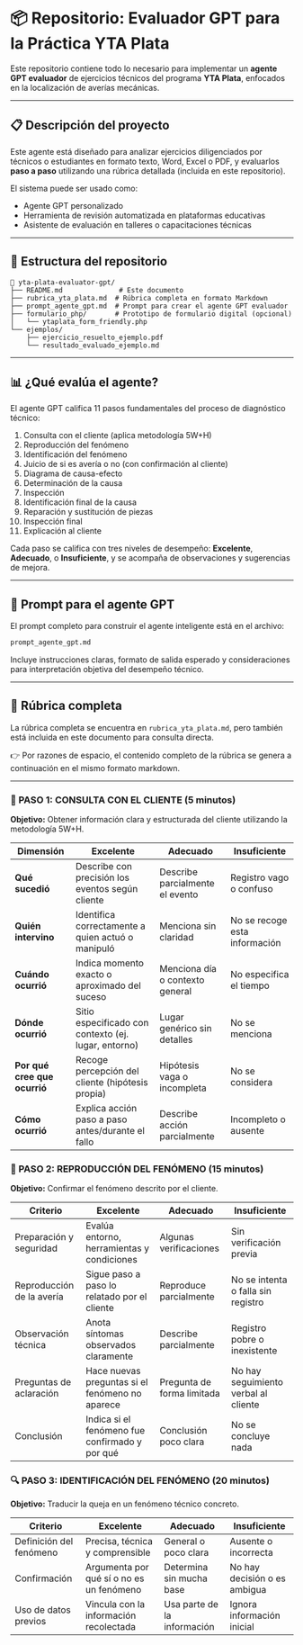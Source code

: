 # 📦 Repositorio: Evaluador GPT para la Práctica YTA Plata

Este repositorio contiene todo lo necesario para implementar un **agente GPT evaluador** de ejercicios técnicos del programa **YTA Plata**, enfocados en la localización de averías mecánicas.

---

## 📋 Descripción del proyecto
Este agente está diseñado para analizar ejercicios diligenciados por técnicos o estudiantes en formato texto, Word, Excel o PDF, y evaluarlos **paso a paso** utilizando una rúbrica detallada (incluida en este repositorio).

El sistema puede ser usado como:
- Agente GPT personalizado
- Herramienta de revisión automatizada en plataformas educativas
- Asistente de evaluación en talleres o capacitaciones técnicas

---

## 🔧 Estructura del repositorio

```plaintext
📁 yta-plata-evaluator-gpt/
├── README.md              # Este documento
├── rubrica_yta_plata.md  # Rúbrica completa en formato Markdown
├── prompt_agente_gpt.md  # Prompt para crear el agente GPT evaluador
├── formulario_php/       # Prototipo de formulario digital (opcional)
│   └── ytaplata_form_friendly.php
└── ejemplos/
    ├── ejercicio_resuelto_ejemplo.pdf
    └── resultado_evaluado_ejemplo.md
```

---

## 📊 ¿Qué evalúa el agente?

El agente GPT califica 11 pasos fundamentales del proceso de diagnóstico técnico:

1. Consulta con el cliente (aplica metodología 5W+H)
2. Reproducción del fenómeno
3. Identificación del fenómeno
4. Juicio de si es avería o no (con confirmación al cliente)
5. Diagrama de causa-efecto
6. Determinación de la causa
7. Inspección
8. Identificación final de la causa
9. Reparación y sustitución de piezas
10. Inspección final
11. Explicación al cliente

Cada paso se califica con tres niveles de desempeño: **Excelente**, **Adecuado**, o **Insuficiente**, y se acompaña de observaciones y sugerencias de mejora.

---

## 🧠 Prompt para el agente GPT

El prompt completo para construir el agente inteligente está en el archivo:
```bash
prompt_agente_gpt.md
```
Incluye instrucciones claras, formato de salida esperado y consideraciones para interpretación objetiva del desempeño técnico.

---

## 📘 Rúbrica completa

La rúbrica completa se encuentra en `rubrica_yta_plata.md`, pero también está incluida en este documento para consulta directa.

👉 Por razones de espacio, el contenido completo de la rúbrica se genera a continuación en el mismo formato markdown.

---
### 📝 PASO 1: CONSULTA CON EL CLIENTE (5 minutos)
**Objetivo:** Obtener información clara y estructurada del cliente utilizando la metodología 5W+H.

| Dimensión                | Excelente                                   | Adecuado                                  | Insuficiente                             |
|--------------------------|----------------------------------------------|--------------------------------------------|-------------------------------------------|
| **Qué sucedió**          | Describe con precisión los eventos según cliente | Describe parcialmente el evento            | Registro vago o confuso                   |
| **Quién intervino**       | Identifica correctamente a quien actuó o manipuló | Menciona sin claridad                     | No se recoge esta información             |
| **Cuándo ocurrió**        | Indica momento exacto o aproximado del suceso | Menciona día o contexto general           | No especifica el tiempo                   |
| **Dónde ocurrió**         | Sitio especificado con contexto (ej. lugar, entorno) | Lugar genérico sin detalles        | No se menciona                            |
| **Por qué cree que ocurrió** | Recoge percepción del cliente (hipótesis propia) | Hipótesis vaga o incompleta              | No se considera                           |
| **Cómo ocurrió**         | Explica acción paso a paso antes/durante el fallo | Describe acción parcialmente              | Incompleto o ausente                      |

### 🧪 PASO 2: REPRODUCCIÓN DEL FENÓMENO (15 minutos)
**Objetivo:** Confirmar el fenómeno descrito por el cliente.

| Criterio                  | Excelente                                   | Adecuado                                  | Insuficiente                             |
|--------------------------|----------------------------------------------|--------------------------------------------|-------------------------------------------|
| Preparación y seguridad | Evalúa entorno, herramientas y condiciones   | Algunas verificaciones                     | Sin verificación previa                   |
| Reproducción de la avería| Sigue paso a paso lo relatado por el cliente| Reproduce parcialmente                     | No se intenta o falla sin registro        |
| Observación técnica       | Anota síntomas observados claramente         | Describe parcialmente                      | Registro pobre o inexistente             |
| Preguntas de aclaración | Hace nuevas preguntas si el fenómeno no aparece| Pregunta de forma limitada                | No hay seguimiento verbal al cliente      |
| Conclusión               | Indica si el fenómeno fue confirmado y por qué| Conclusión poco clara                     | No se concluye nada                       |

### 🔍 PASO 3: IDENTIFICACIÓN DEL FENÓMENO (20 minutos)
**Objetivo:** Traducir la queja en un fenómeno técnico concreto.

| Criterio                  | Excelente                                   | Adecuado                                  | Insuficiente                             |
|--------------------------|----------------------------------------------|--------------------------------------------|-------------------------------------------|
| Definición del fenómeno  | Precisa, técnica y comprensible              | General o poco clara                        | Ausente o incorrecta                      |
| Confirmación             | Argumenta por qué sí o no es un fenómeno     | Determina sin mucha base                   | No hay decisión o es ambigua             |
| Uso de datos previos     | Vincula con la información recolectada       | Usa parte de la información               | Ignora información inicial               |

